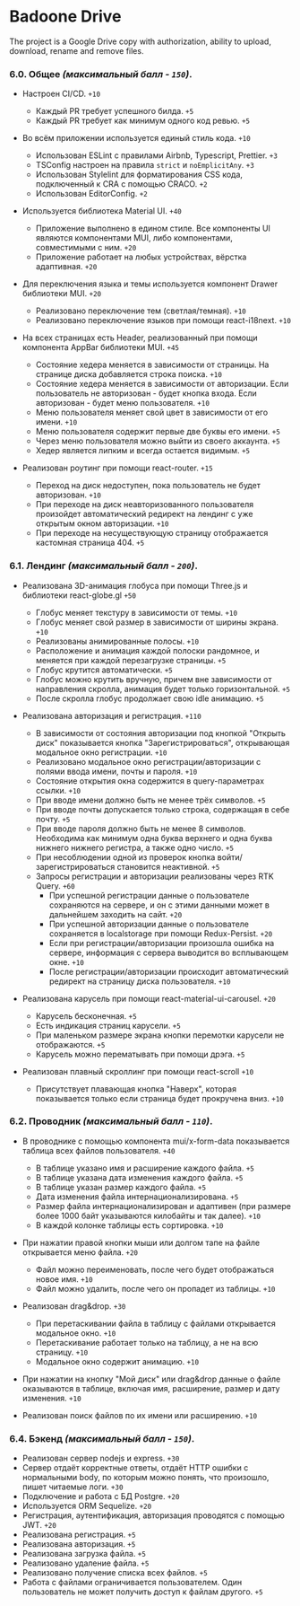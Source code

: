 # Badoone Drive
The project is a Google Drive copy with authorization, ability to upload, download, rename and remove files.

### 6.0. Общее _(максимальный балл - `150`)_.

- Настроен CI/CD. `+10`
  - Каждый PR требует успешного билда. `+5`
  - Каждый PR требует как минимум одного код ревью. `+5`

- Во всём приложении используется единый стиль кода. `+10`
  - Использован ESLint с правилами Airbnb, Typescript, Prettier. `+3`
  - TSConfig настроен на правила `strict` и `noEmplicitAny`. `+3`
  - Использован Stylelint для форматирования CSS кода, подключенный к CRA с помощью CRACO. `+2`
  - Использован EditorConfig. `+2`

- Используется библиотека Material UI. `+40`
  - Приложение выполнено в едином стиле. Все компоненты UI являются компонентами MUI, либо компонентами, совместимыми с ним. `+20`
  - Приложение работает на любых устройствах, вёрстка адаптивная. `+20`

- Для переключения языка и темы используется компонент Drawer библиотеки MUI. `+20`
  - Реализовано переключение тем (светлая/темная). `+10`
  - Реализовано переключение языков при помощи react-i18next. `+10`

- На всех страницах есть Header, реализованный при помощи компонента AppBar библиотеки MUI. `+45`
  - Состояние хедера меняется в зависимости от страницы. На странице диска добавляется строка поиска. `+10`
  - Состояние хедера меняется в зависимости от авторизации. Если пользователь не авторизован - будет кнопка входа. Если авторизован - будет меню пользователя. `+10`
  - Меню пользователя меняет свой цвет в зависимости от его имени. `+10`
  - Меню пользователя содержит первые две буквы его имени. `+5`
  - Через меню пользователя можно выйти из своего аккаунта. `+5`
  - Хедер является липким и всегда остается видимым. `+5`

- Реализован роутинг при помощи react-router. `+15`
  - Переход на диск недоступен, пока пользователь не будет авторизован. `+10`
  - При переходе на диск неавторизованного пользователя произойдет автоматический редирект на лендинг с уже открытым окном авторизации. `+10`
  - При переходе на несуществующую страницу отображается кастомная страница 404. `+5`

### 6.1. Лендинг _(максимальный балл - `200`)_.

- Реализована 3D-анимация глобуса при помощи Three.js и библиотеки react-globe.gl `+50`
  - Глобус меняет текстуру в зависимости от темы. `+10`
  - Глобус меняет свой размер в зависимости от ширины экрана. `+10`
  - Реализованы анимированные полосы. `+10`
  - Расположение и анимация каждой полоски рандомное, и меняется при каждой перезагрузке страницы. `+5`
  - Глобус крутится автоматически. `+5`
  - Глобус можно крутить вручную, причем вне зависимости от направления скролла, анимация будет только горизонтальной. `+5`
  - После скролла глобус продолжает свою idle анимацию. `+5`

- Реализована авторизация и регистрация. `+110`
  - В зависимости от состояния авторизации под кнопкой "Открыть диск" показывается кнопка "Зарегистрироваться", открывающая модальное окно регистрации. `+10`
  - Реализовано модальное окно регистрации/авторизации с полями ввода имени, почты и пароля. `+10`
  - Состояние открытия окна содержится в query-параметрах ссылки. `+10`
  - При вводе имени должно быть не менее трёх символов. `+5`
  - При вводе почты допускается только строка, содержащая в себе почту. `+5`
  - При вводе пароля должно быть не менее 8 символов. Необходима как минимум одна буква верхнего и одна буква нижнего нижнего регистра, а также одно число. `+5`
  - При несоблюдении одной из проверок кнопка войти/зарегистрироваться становится неактивной. `+5`
  - Запросы регистрации и авторизации реализованы через RTK Query. `+60`
    - При успешной регистрации данные о пользователе сохраняются на сервере, и он с этими данными может в дальнейшем заходить на сайт. `+20`
    - При успешной авторизации данные о пользователе сохраняется в localstorage при помощи Redux-Persist. `+20`
    - Если при регистрации/авторизации произошла ошибка на сервере, информация с сервера выводится во всплывающем окне. `+10`
    - После регистрации/авторизации происходит автоматический редирект на страницу диска пользователя. `+10`

- Реализована карусель при помощи react-material-ui-carousel. `+20`
  - Карусель бесконечная. `+5`
  - Есть индикация страниц карусели. `+5`
  - При маленьком размере экрана кнопки перемотки карусели не отображаются. `+5`
  - Карусель можно перематывать при помощи дрэга. `+5`

- Реализован плавный скроллинг при помощи react-scroll `+10`
  - Присутствует плавающая кнопка "Наверх", которая показывается только если страница будет прокручена вниз. `+10`

### 6.2. Проводник _(максимальный балл - `110`)_.

- В проводнике с помощью компонента mui/x-form-data показывается таблица всех файлов пользователя. `+40`
  - В таблице указано имя и расширение каждого файла. `+5`
  - В таблице указана дата изменения каждого файла. `+5`
  - В таблице указан размер каждого файла. `+5`
  - Дата изменения файла интернационализирована. `+5`
  - Размер файла интернационализирован и адаптивен (при размере более 1000 байт указываются килобайты и так далее). `+10`
  - В каждой колонке таблицы есть сортировка. `+10`

- При нажатии правой кнопки мыши или долгом тапе на файле открывается меню файла. `+20`
  - Файл можно переименовать, после чего будет отображаться новое имя. `+10`
  - Файл можно удалить, после чего он пропадет из таблицы. `+10`

- Реализован drag&drop. `+30`
  - При перетаскивании файла в таблицу с файлами открывается модальное окно. `+10`
  - Перетаскивание работает только на таблицу, а не на всю страницу. `+10`
  - Модальное окно содержит анимацию. `+10`

- При нажатии на кнопку "Мой диск" или drag&drop данные о файле оказываются в таблице, включая имя, расширение, размер и дату изменения. `+10`
- Реализован поиск файлов по их имени или расширению. `+10`

### 6.4. Бэкенд _(максимальный балл - `150`)_.

- Реализован сервер nodejs и express. `+30`
- Сервер отдаёт корректные ответы, отдаёт HTTP ошибки с нормальными body, по которым можно понять, что произошло, пишет читаемые логи. `+30`
- Подключение и работа с БД Postgre. `+20`
- Используется ORM Sequelize. `+20`
- Регистрация, аутентификация, авторизация проводятся с помощью JWT. `+20`
- Реализована регистрация. `+5`
- Реализована авторизация. `+5`
- Реализована загрузка файла. `+5`
- Реализовано удаление файла. `+5`
- Реализовано получение списка всех файлов. `+5`
- Работа с файлами ограничивается пользователем. Один пользователь не может получить доступ к файлам другого. `+5`

